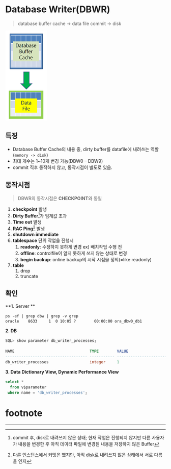 # Database Writer(**DBWR**)

> database buffer cache -> data file
> commit -> disk

<img src="./assets/image-20230711111647191.png" alt="image-20230711111647191" style="zoom:50%;" />

## 특징

- Database Buffer Cache의 내용 중, dirty buffer를 datafile에 내려쓰는 역할(`memory -> disk`)
- 최대 개수는 1~10개 변경 가능(DBW0 – DBW9)
- commit 직후 동작하지 않고, 동작시점이 별도로 있음.

## 동작시점

> DBWR의 동작시점은 **CHECKPOINT**와 동일

1. **checkpoint** 발생
2. **Dirty Buffer**[^dirty buffer]가 임계값 초과
3. **Time out** 발생
4. **RAC Ping**[^RAC Ping] 발생
5. **shutdown immediate**
6. **tablespace** 단위 작업을 진행시
   1. **readonly**: 수정하지 못하게 변경 ex) 배치작업 수행 전
   2. **offline**: controlfile이 알지 못하게 쓰지 않는 상태로 변경
   3. **begin backup**: online backup의 시작 시점을 정의(=like readonly)
7. **table**
   1. drop
   2. truncate

## 확인

**1. Server **

```shell
ps -ef | grep dbw | grep -v grep
oracle    8633     1  0 10:05 ?        00:00:00 ora_dbw0_db1
```

**2. DB**

```sql
SQL> show parameter db_writer_processes;

NAME                                 TYPE        VALUE
------------------------------------ ----------- ------------------------------
db_writer_processes                  integer     1
```

**3. Data Dictionary View, Dynamic Performance View**

```sql
select *
  from v$parameter
 where name = 'db_writer_processes';
```

# footnote

---

[^Pinned Buffer]: commit 전, 변경여지가 있는 상태; 다른 사용자가 이미 사용하고 있는 Buffer Block으로 사용할 수 없음
[^Dirty Buffer]: commit 후, disk로 내려쓰지 않은 상태; 현재 작업은 진행되지 않지만 다른 사용자가 내용을 변경한 후 아직 데이터 파일에 변경된 내용을 저장하지 않은 Buffer
[^Free Buffer]: 사용되지 않았거나(Unused) 또는 Dirty Buffer 였다가 디스크로 저장이 되고 다시 재사용 가능하게 된 Block
[^RAC Ping]: 다른 인스턴스에서 커밋은 했지만, 아직 disk로 내려쓰지 않은 상태에서 서로 다름을 인지